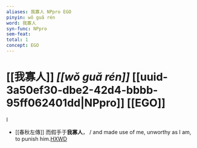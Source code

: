 ```yaml
---
aliases: 我寡人 NPpro EGO
pinyin: wǒ guǎ rén
word: 我寡人
syn-func: NPpro
sem-feat: 
total: 1
concept: EGO 
---
```

# [[我寡人]] *[[wǒ guǎ rén]]*  [[uuid-3a50ef30-dbe2-42d4-bbbb-95ff062401dd|NPpro]] [[EGO]]
I
 - [[春秋左傳]] 而假手于**我寡人**， / and made use of me, unworthy as I am, to punish him.[HXWD](https://hxwd.org/textview.html?location=KR1e0001_tls_001-204a.7)